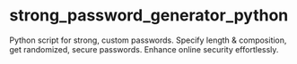 # strong_password_generator_python
Python script for strong, custom passwords. Specify length &amp; composition, get randomized, secure passwords. Enhance online security effortlessly.
